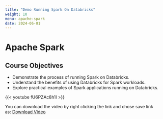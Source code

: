 ```yaml
---
title: "Demo Running Spark On Databricks"
weight: 10
menu: apache-spark
date: 2024-06-01
---
```


# Apache Spark

## Course Objectives

- Demonstrate the process of running Spark on Databricks.
- Understand the benefits of using Databricks for Spark workloads.
- Explore practical examples of Spark applications running on Databricks.

{{< youtube fU6PZAc8h1I >}}

You can download the video by right clicking the link and chose save link as: [Download Video](https://garage-education.s3.amazonaws.com/spark-course/Ch.04-10-Demo-Running-Spark-on-Databricks.mp4)
